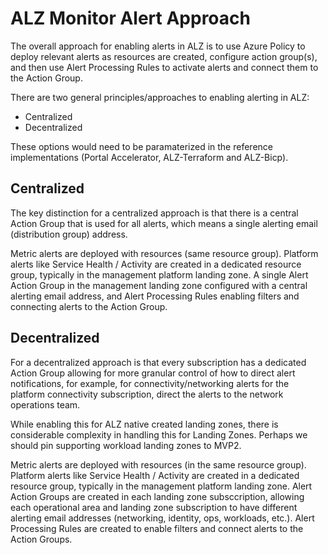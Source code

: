 # ALZ Monitor Alert Approach

The overall approach for enabling alerts in ALZ is to use Azure Policy to deploy relevant alerts as resources are created, configure action group(s), and then use Alert Processing Rules to activate alerts and connect them to the Action Group.

There are two general principles/approaches to enabling alerting in ALZ:

- Centralized
- Decentralized

These options would need to be paramaterized in the reference implementations (Portal Accelerator, ALZ-Terraform and ALZ-Bicp).

## Centralized

The key distinction for a centralized approach is that there is a central Action Group that is used for all alerts, which means a single alerting email (distribution group) address.

Metric alerts are deployed with resources (same resource group). Platform alerts like Service Health / Activity are created in a dedicated resource group, typically in the management platform landing zone. A single Alert Action Group in the management landing zone configured with a central alerting email address, and Alert Processing Rules enabling filters and connecting alerts to the Action Group.

## Decentralized

For a decentralized approach is that every subscription has a dedicated Action Group allowing for more granular control of how to direct alert notifications, for example, for connectivity/networking alerts for the platform connectivity subscription, direct the alerts to the network operations team.

While enabling this for ALZ native created landing zones, there is considerable complexity in handling this for Landing Zones. Perhaps we should pin supporting workload landing zones to MVP2.

Metric alerts are deployed with resources (in the same resource group). Platform alerts like Service Health / Activity are created in a dedicated resource group, typically in the management platform landing zone. Alert Action Groups are created in each landing zone subsccription, allowing each operational area and landing zone subscription to have different alerting email addresses (networking, identity, ops, workloads, etc.). Alert Processing Rules are created to enable filters and connect alerts to the Action Groups.
